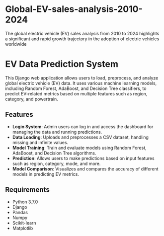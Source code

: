 # Global-EV-sales-analysis-2010-2024
The global electric vehicle (EV) sales analysis from 2010 to 2024 highlights a significant and rapid growth trajectory in the adoption of electric vehicles worldwide
# EV Data Prediction System

This Django web application allows users to load, preprocess, and analyze global electric vehicle (EV) data. It uses various machine learning models, including Random Forest, AdaBoost, and Decision Tree classifiers, to predict EV-related metrics based on multiple features such as region, category, and powertrain.

## Features

- **Login System**: Admin users can log in and access the dashboard for managing the data and running predictions.
- **Data Loading**: Uploads and preprocesses a CSV dataset, handling missing and infinite values.
- **Model Training**: Train and evaluate models using Random Forest, AdaBoost, and Decision Tree algorithms.
- **Prediction**: Allows users to make predictions based on input features such as region, category, mode, and more.
- **Model Comparison**: Visualizes and compares the accuracy of different models in predicting EV metrics.
  
## Requirements

- Python 3.7.0
- Django
- Pandas
- Numpy
- Scikit-learn
- Matplotlib


